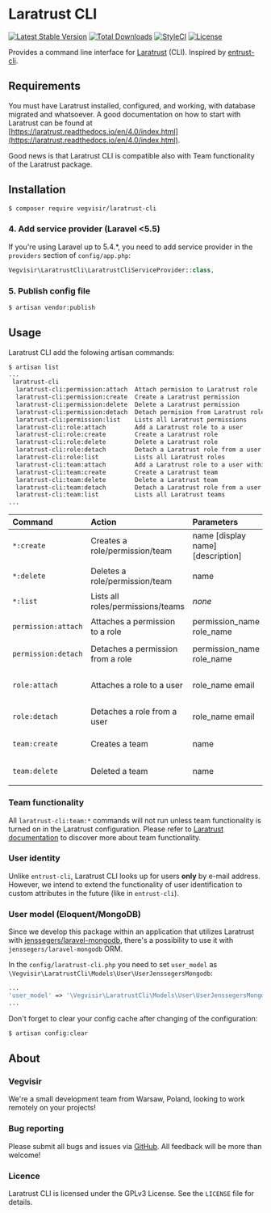# Laratrust CLI

[![Latest Stable Version](https://poser.pugx.org/vegvisir/laratrust-cli/v/stable)](https://packagist.org/packages/santigarcor/laratrust)
[![Total Downloads](https://poser.pugx.org/vegvisir/laratrust-cli/downloads)](https://packagist.org/packages/santigarcor/laratrust)
[![StyleCI](https://styleci.io/repos/161757913/shield)](https://styleci.io/repos/161757913)
[![License](https://poser.pugx.org/vegvisir/laratrust-cli/license)](https://packagist.org/packages/santigarcor/laratrust)

Provides a command line interface for [Laratrust](https://github.com/santigarcor/laratrust) (CLI). Inspired by [entrust-cli](https://github.com/LinearSoft/entrust-cli).

## Requirements

You must have Laratrust installed, configured, and working, with database migrated and whatsoever. A good documentation on how to start with Laratrust can be found at [https://laratrust.readthedocs.io/en/4.0/index.html](https://laratrust.readthedocs.io/en/4.0/index.html).

Good news is that Laratrust CLI is compatible also with Team functionality of the Laratrust package.

## Installation

```bash
$ composer require vegvisir/laratrust-cli
```

### 4. Add service provider (Laravel <5.5)

If you're using Laravel up to 5.4.*, you need to add service provider in the `providers` section of `config/app.php`:

```php
Vegvisir\LaratrustCli\LaratrustCliServiceProvider::class,
```

### 5. Publish config file

```bash
$ artisan vendor:publish
```

## Usage

Laratrust CLI add the folowing artisan commands:

```bash
$ artisan list
...
 laratrust-cli
  laratrust-cli:permission:attach  Attach permision to Laratrust role
  laratrust-cli:permission:create  Create a Laratrust permission
  laratrust-cli:permission:delete  Delete a Laratrust permission
  laratrust-cli:permission:detach  Detach permision from Laratrust role
  laratrust-cli:permission:list    Lists all Laratrust permissions
  laratrust-cli:role:attach        Add a Laratrust role to a user
  laratrust-cli:role:create        Create a Laratrust role
  laratrust-cli:role:delete        Delete a Laratrust role
  laratrust-cli:role:detach        Detach a Laratrust role from a user
  laratrust-cli:role:list          Lists all Laratrust roles
  laratrust-cli:team:attach        Add a Laratrust role to a user within a team
  laratrust-cli:team:create        Create a Laratrust team
  laratrust-cli:team:delete        Delete a Laratrust team
  laratrust-cli:team:detach        Detach a Laratrust role from a user within a team
  laratrust-cli:team:list          Lists all Laratrust teams
...
```
| Command             | Action                                    | Parameters                        | Example                                            |
|:--------------------|:------------------------------------------|:----------------------------------|:---------------------------------------------------|
| `*:create`          | Creates a role/permission/team            | name [display name] [description] | `laratrust-cli:role:create myrole "My Role"`       |
| `*:delete`          | Deletes a role/permission/team            | name                              | `laratrust-cli:permission:delete perm1`            |
| `*:list`            | Lists all roles/permissions/teams         | _none_                            | `laratrust-cli:role:list`                          |
| `permission:attach` | Attaches a permission to a role           | permission_name role_name         | `laratrust-cli:permission:attach perm1 myrole`     |
| `permission:detach` | Detaches a permission from a role         | permission_name role_name         | `laratrust-cli:permission:detach perm1 myrole`     |
| `role:attach`       | Attaches a role to a user                 | role_name email                   | `laratrust-cli:role:attach myrole user2@gmail.com` |
| `role:detach`       | Detaches a role from a user               | role_name email                   | `laratrust-cli:role:detach myrole user2`           |
| `team:create`       | Creates a team                            | name                              | `laratrust-cli:team:create myteam`                 |
| `team:delete`       | Deleted a team                            | name                              | `laratrust-cli:team:delete myteam`                 |

### Team functionality

All `laratrust-cli:team:*` commands will not run unless team functionality is turned on in the Laratrust configuration. Please refer to [Laratrust documentation](https://laratrust.readthedocs.io/en/4.0/usage/concepts.html#teams) to discover more about team functionality.

### User identity

Unlike `entrust-cli`, Laratrust CLI looks up for users **only** by e-mail address. However, we intend to extend the functionality of user identification to custom attributes in the future (like in `entrust-cli`).

### User model (Eloquent/MongoDB)

Since we develop this package within an application that utilizes Laratrust with [jenssegers/laravel-mongodb](https://github.com/jenssegers/laravel-mongodb), there's a possibility to use it with `jenssegers/laravel-mongodb` ORM.

In the `config/laratrust-cli.php` you need to set `user_model` as `\Vegvisir\LaratrustCli\Models\User\UserJenssegersMongodb`:

```php
...
'user_model' => '\Vegvisir\LaratrustCli\Models\User\UserJenssegersMongodb'
...
```

Don't forget to clear your config cache after changing of the configuration:

```bash
$ artisan config:clear
```

## About

### Vegvisir

We're a small development team from Warsaw, Poland, looking to work remotely on your projects! 

### Bug reporting

Please submit all bugs and issues via [GitHub](https://github.com/vegvisir-for-all/laratrust-cli/issues). All feedback will be more than welcome!

### Licence

Laratrust CLI is licensed under the GPLv3 License. See the `LICENSE` file for details.

